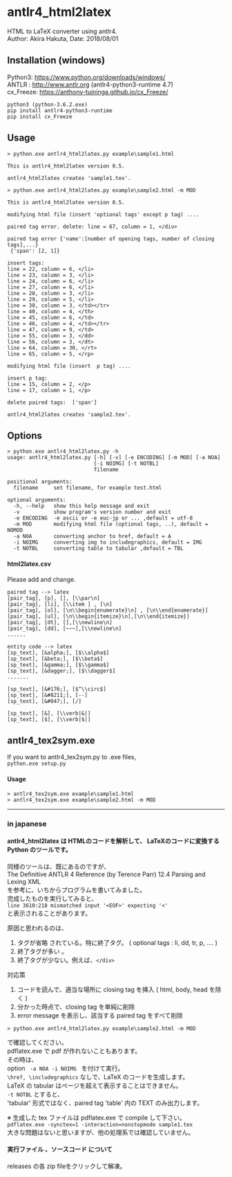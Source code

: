 # antlr4_html2latex  
HTML to LaTeX converter using antlr4.  
Author: Akira Hakuta,  Date: 2018/08/01       

## Installation (windows)  
Python3: <https://www.python.org/downloads/windows/>   
ANTLR : <http://www.antlr.org>  (antlr4-python3-runtime 4.7)   
cx_Freeze: <https://anthony-tuininga.github.io/cx_Freeze/>    
```
python3 (python-3.6.2.exe)
pip install antlr4-python3-runtime 
pip install cx_Freeze
```


## Usage
```
> python.exe antlr4_html2latex.py example\sample1.html

This is antlr4_html2latex version 0.5.

antlr4_html2latex creates 'sample1.tex'.
```
```
> python.exe antlr4_html2latex.py example\sample2.html -m MOD

This is antlr4_html2latex version 0.5.

modifying html file (insert 'optional tags' except p tag) ....

paired tag error. delete: line = 67, column = 1, </div>

paired tag error {'name':[number of opening tags, number of closing tags],...}
 {'span': [2, 1]}

insert tags:
line = 22, column = 6, </li>
line = 23, column = 3, </li>
line = 24, column = 6, </li>
line = 27, column = 6, </li>
line = 28, column = 3, </li>
line = 29, column = 5, </li>
line = 38, column = 3, </td></tr>
line = 40, column = 4, </th>
line = 45, column = 6, </td>
line = 46, column = 4, </td></tr>
line = 47, column = 9, </td>
line = 55, column = 3, </dd>
line = 56, column = 3, </dt>
line = 64, column = 30, </rt>
line = 65, column = 5, </rp>

modifying html file (insert  p tag) ....

insert p tag:
line = 15, column = 2, </p>
line = 17, column = 1, </p>

delete paired tags:  ['span']

antlr4_html2latex creates 'sample2.tex'.
```

## Options 

```
> python.exe antlr4_html2latex.py -h
usage: antlr4_html2latex.py [-h] [-v] [-e ENCODING] [-m MOD] [-a NOA]
                            [-i NOIMG] [-t NOTBL]
                            filename

positional arguments:
  filename     set filename, for example test.html

optional arguments:
  -h, --help   show this help message and exit
  -v           show program's version number and exit
  -e ENCODING  -e ascii or -e euc-jp or ... ,default = utf-8
  -m MOD       modifying html file (optional tags, ..), default = NOMOD
  -a NOA       converting anchor to href, default = A
  -i NOIMG     converting img to includegraphics, default = IMG
  -t NOTBL     converting table to tabular ,default = TBL
```
#### html2latex.csv  

Please add and change.  

```
paired tag --> latex 
[pair_tag], [p], [], [\\par\n]
[pair_tag], [li], [\\item ] , [\n]
[pair_tag], [ol], [\n\\begin{enumerate}\n] , [\n\\end{enumerate}]
[pair_tag], [ul], [\n\\begin{itemize}\n],[\n\\end{itemize}]
[pair_tag], [dt], [],[\\newline\n]
[pair_tag], [dd], [~~~],[\\newline\n]
......

entity code --> latex
[sp_text], [&alpha;], [$\\alpha$]
[sp_text], [&beta;], [$\\beta$]
[sp_text], [&gamma;], [$\\gamma$]
[sp_text], [&dagger;], [$\\dagger$]
.......

[sp_text], [&#176;], [$^\\circ$]
[sp_text], [&#8211;], [--]
[sp_text], [&#047;], [/]

[sp_text], [&], [\\verb|&|]
[sp_text], [$], [\\verb|$|]
```


## antlr4_tex2sym.exe

If you want to antlr4_tex2sym.py to .exe files,  
` python.exe setup.py `

#### Usage

```
> antlr4_tex2sym.exe example\sample1.html
> antlr4_tex2sym.exe example\sample2.html -m MOD
```

------

### in japanese

#### antlr4_html2latex は HTMLのコードを解析して、  LaTeXのコードに変換する Python のツールです。  
同様のツールは、既にあるのですが、  
The Definitive ANTLR 4 Reference (by Terence Parr)    12.4 Parsing and Lexing  XML  
を参考に、いちからプログラムを書いてみました。  
完成したものを実行してみると、  
`line 3610:218 mismatched input '<EOF>' expecting '<'`  
と表示されることがあります。  

原因と思われるのは、  

1. タグが省略 されている。特に終了タグ。 ( optional tags : li, dd, tr, p, .... ) 
2. 終了タグが多い 。  
3. 終了タグが少ない。例えば、`</div>`  

対応策  
1. コードを読んで、適当な場所に closing tag を挿入   ( html, body, head を除く )    
2. 分かった時点で、closing tag を単純に削除 
3. error message を表示し、該当する paired tag をすべて削除     
```
> python.exe antlr4_html2latex.py example\sample2.html -m MOD
```
で確認してください。  
pdflatex.exe で pdf が作れないこともあります。  
その時は、  
option  ` -a NOA -i NOIMG　`を付けて実行。  
`\href, \includegraphics` なしで、LaTeX のコードを生成します。  
LaTeX の tabular はページを超えて表示することはできません。  
`-t NOTBL` とすると、  
'tabular' 形式ではなく、paired tag 'table' 内の TEXT のみ出力します。  

※ 生成した tex ファイルは pdflatex.exe で compile して下さい。  
`pdflatex.exe -synctex=1 -interaction=nonstopmode sample1.tex`   
大きな問題はないと思いますが、他の処理系では確認していません。  

####  実行ファイル 、ソースコード について   
releases の各 zip fileをクリックして解凍。  
